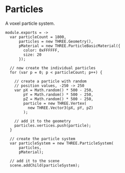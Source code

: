 Particles
=========

A voxel particle system.

    module.exports = ->
      var particleCount = 1800,
          particles = new THREE.Geometry(),
          pMaterial = new THREE.ParticleBasicMaterial({
            color: 0xFFFFFF,
            size: 20
          });
      
      // now create the individual particles
      for (var p = 0; p < particleCount; p++) {
      
        // create a particle with random
        // position values, -250 -> 250
        var pX = Math.random() * 500 - 250,
            pY = Math.random() * 500 - 250,
            pZ = Math.random() * 500 - 250,
            particle = new THREE.Vertex(
              new THREE.Vector3(pX, pY, pZ)
            );
      
        // add it to the geometry
        particles.vertices.push(particle);
      }
      
      // create the particle system
      var particleSystem = new THREE.ParticleSystem(
          particles,
          pMaterial);
      
      // add it to the scene
      scene.addChild(particleSystem);